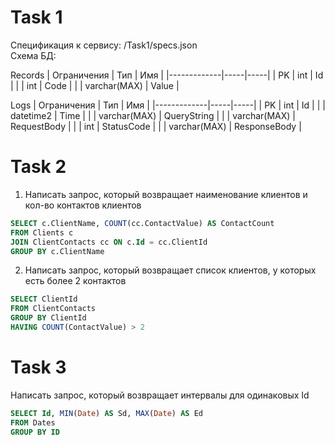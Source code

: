 # Task 1
Спецификация к сервису: /Task1/specs.json<br/>
Схема БД:<br/>

Records
| Ограничения | Тип | Имя |
|-------------|-----|-----|
| PK | int | Id |
| | int | Code |
| | varchar(MAX) | Value |

Logs
| Ограничения | Тип | Имя |
|-------------|-----|-----|
| PK | int | Id |
| | datetime2 | Time |
| | varchar(MAX) | QueryString |
| | varchar(MAX) | RequestBody |
| | int | StatusCode |
| | varchar(MAX) | ResponseBody |

# Task 2
1. Написать запрос, который возвращает наименование клиентов и кол-во контактов клиентов
```sql
SELECT c.ClientName, COUNT(cc.ContactValue) AS ContactCount
FROM Clients c
JOIN ClientContacts cc ON c.Id = cc.ClientId
GROUP BY c.ClientName
```

2. Написать запрос, который возвращает список клиентов, у которых есть более 2 контактов
```sql
SELECT ClientId
FROM ClientContacts
GROUP BY ClientId
HAVING COUNT(ContactValue) > 2
```

# Task 3
Написать запрос, который возвращает интервалы для одинаковых Id
```sql
SELECT Id, MIN(Date) AS Sd, MAX(Date) AS Ed
FROM Dates
GROUP BY ID
```
